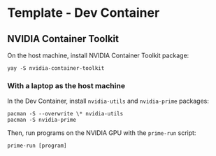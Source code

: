 # Template - Dev Container

## NVIDIA Container Toolkit

On the host machine, install NVIDIA Container Toolkit package:

```console
yay -S nvidia-container-toolkit
```

### With a laptop as the host machine

In the Dev Container, install `nvidia-utils` and `nvidia-prime` packages:

```console
pacman -S --overwrite \* nvidia-utils
pacman -S nvidia-prime
```

Then, run programs on the NVIDIA GPU with the `prime-run` script:
```console
prime-run [program]
```
